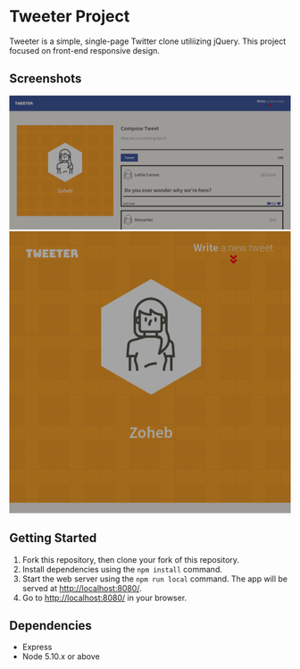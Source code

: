 # Tweeter Project

Tweeter is a simple, single-page Twitter clone utiliizing jQuery. This project focused on front-end responsive design.

## Screenshots
!["Desktop Layout"](https://github.com/Zobee/tweeter/blob/master/docs/tweeter-desktop.png?raw=true)
!["Mobile Layout](https://github.com/Zobee/tweeter/blob/master/docs/tweeter-mobile.png?raw=true)

## Getting Started

1. Fork this repository, then clone your fork of this repository.
2. Install dependencies using the `npm install` command.
3. Start the web server using the `npm run local` command. The app will be served at <http://localhost:8080/>.
4. Go to <http://localhost:8080/> in your browser.

## Dependencies

- Express
- Node 5.10.x or above